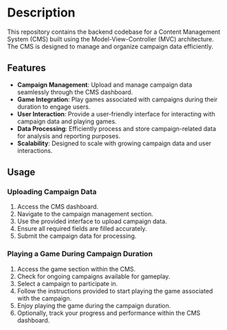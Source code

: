 # Description

This repository contains the backend codebase for a Content Management System (CMS) built using the Model-View-Controller (MVC) architecture. The CMS is designed to manage and organize campaign data efficiently.

## Features

- **Campaign Management**: Upload and manage campaign data seamlessly through the CMS dashboard.
- **Game Integration**: Play games associated with campaigns during their duration to engage users.
- **User Interaction**: Provide a user-friendly interface for interacting with campaign data and playing games.
- **Data Processing**: Efficiently process and store campaign-related data for analysis and reporting purposes.
- **Scalability**: Designed to scale with growing campaign data and user interactions.

## Usage

### Uploading Campaign Data

1. Access the CMS dashboard.
2. Navigate to the campaign management section.
3. Use the provided interface to upload campaign data.
4. Ensure all required fields are filled accurately.
5. Submit the campaign data for processing.

### Playing a Game During Campaign Duration

1. Access the game section within the CMS.
2. Check for ongoing campaigns available for gameplay.
3. Select a campaign to participate in.
4. Follow the instructions provided to start playing the game associated with the campaign.
5. Enjoy playing the game during the campaign duration.
6. Optionally, track your progress and performance within the CMS dashboard.


